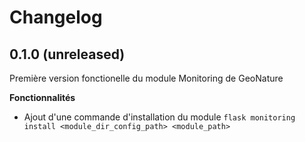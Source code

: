 # Changelog

0.1.0 (unreleased)
------------------

Première version fonctionelle du module Monitoring de GeoNature

**Fonctionnalités**

* Ajout d'une commande d'installation du module ``flask monitoring install <module_dir_config_path> <module_path>``
